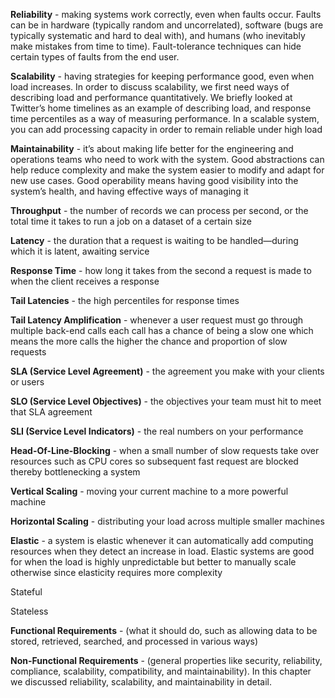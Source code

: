 **Reliability** - making systems work correctly, even when faults occur. Faults can be in hardware (typically random and uncorrelated), software (bugs are typically systematic and hard to deal with), and humans (who inevitably make mistakes from time to time). Fault-tolerance techniques can hide certain types of faults from the end user. 

**Scalability** - having strategies for keeping performance good, even when load increases. In order to discuss scalability, we first need ways of describing load and performance quantitatively. We briefly looked at Twitter’s home timelines as an example of describing load, and response time percentiles as a way of measuring performance. In a scalable system, you can add processing capacity in order to remain reliable under high load

**Maintainability** - it’s about making life better for the engineering and operations teams who need to work with the system. Good abstractions can help reduce complexity and make the system easier to modify and adapt for new use cases. Good operability means having good visibility into the system’s health, and having effective ways of managing it

**Throughput** - the number of records we can process per second, or the total time it takes to run a job on a dataset of a certain size

**Latency** -  the duration that a request is waiting to be handled—during which it is latent, awaiting service

**Response Time** - how long it takes from the second a request is made to when the client receives a response

**Tail Latencies** - the high percentiles for response times

**Tail Latency Amplification** - whenever a user request must go through multiple back-end calls each call has a chance of being a slow one which means the more calls the higher the chance and proportion of slow requests

**SLA (Service Level Agreement)** - the agreement you make with your clients or users

**SLO (Service Level Objectives)** - the objectives your team must hit to meet that SLA agreement

**SLI (Service Level Indicators)** - the real numbers on your performance

**Head-Of-Line-Blocking** - when a small number of slow requests take over resources such as CPU cores so subsequent fast request are blocked thereby bottlenecking a system

**Vertical Scaling** - moving your current machine to a more powerful machine

**Horizontal Scaling** - distributing your load across multiple smaller machines

**Elastic** - a system is elastic whenever it can automatically add computing resources when they detect an increase in load. Elastic systems are good for when the load is highly unpredictable but better to manually scale otherwise since elasticity requires more complexity

Stateful

Stateless

**Functional Requirements** - (what it should do, such as allowing data to be stored,
retrieved, searched, and processed in various ways)

**Non-Functional Requirements** - (general properties like security, reliability, compliance, scalability, compatibility, and maintainability). In this chapter we discussed reliability, scalability, and maintainability in detail. 

